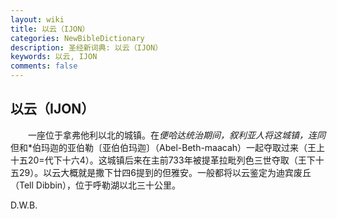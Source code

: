 ```yaml
---
layout: wiki
title: 以云（IJON）
categories: NewBibleDictionary
description: 圣经新词典: 以云（IJON）
keywords: 以云, IJON
comments: false
---
```


## 以云（IJON）

　　一座位于拿弗他利以北的城镇。在*便哈达统治期间，叙利亚人将这城镇，连同*但和*伯玛迦的亚伯勒〔亚伯伯玛迦〕（Abel-Beth-maacah）一起夺取过来（王上十五20=代下十六4）。这城镇后来在主前733年被提革拉毗列色三世夺取（王下十五29）。以云大概就是撒下廿四6提到的但雅安。一般都将以云鉴定为迪宾废丘（Tell Dibbin），位于呼勒湖以北三十公里。

D.W.B.










